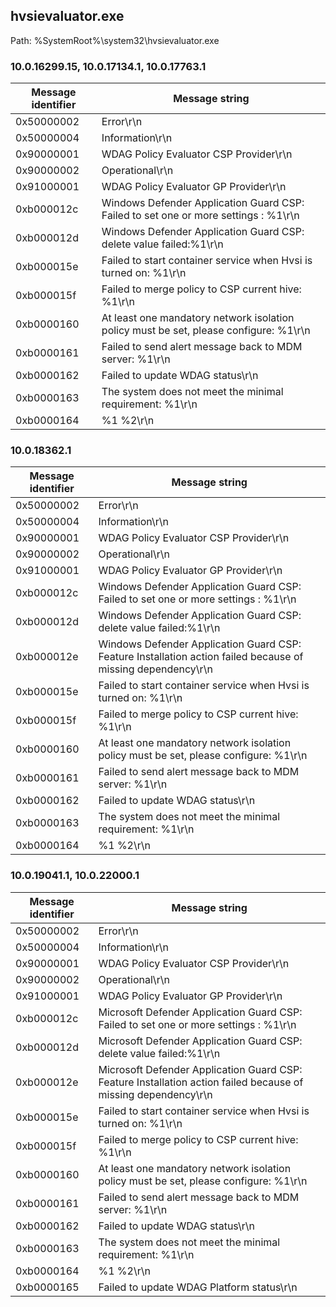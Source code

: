 ## hvsievaluator.exe

Path: %SystemRoot%\system32\hvsievaluator.exe

### 10.0.16299.15, 10.0.17134.1, 10.0.17763.1

Message identifier | Message string
--- | ---
0x50000002 | Error\r\n
0x50000004 | Information\r\n
0x90000001 | WDAG Policy Evaluator CSP Provider\r\n
0x90000002 | Operational\r\n
0x91000001 | WDAG Policy Evaluator GP Provider\r\n
0xb000012c | Windows Defender Application Guard CSP: Failed to set one or more settings : %1\r\n
0xb000012d | Windows Defender Application Guard CSP: delete value failed:%1\r\n
0xb000015e | Failed to start container service when Hvsi is turned on: %1\r\n
0xb000015f | Failed to merge policy to CSP current hive: %1\r\n
0xb0000160 | At least one mandatory network isolation policy must be set, please configure: %1\r\n
0xb0000161 | Failed to send alert message back to MDM server: %1\r\n
0xb0000162 | Failed to update WDAG status\r\n
0xb0000163 | The system does not meet the minimal requirement: %1\r\n
0xb0000164 |  %1 %2\r\n

### 10.0.18362.1

Message identifier | Message string
--- | ---
0x50000002 | Error\r\n
0x50000004 | Information\r\n
0x90000001 | WDAG Policy Evaluator CSP Provider\r\n
0x90000002 | Operational\r\n
0x91000001 | WDAG Policy Evaluator GP Provider\r\n
0xb000012c | Windows Defender Application Guard CSP: Failed to set one or more settings : %1\r\n
0xb000012d | Windows Defender Application Guard CSP: delete value failed:%1\r\n
0xb000012e | Windows Defender Application Guard CSP: Feature Installation action failed because of missing dependency\r\n
0xb000015e | Failed to start container service when Hvsi is turned on: %1\r\n
0xb000015f | Failed to merge policy to CSP current hive: %1\r\n
0xb0000160 | At least one mandatory network isolation policy must be set, please configure: %1\r\n
0xb0000161 | Failed to send alert message back to MDM server: %1\r\n
0xb0000162 | Failed to update WDAG status\r\n
0xb0000163 | The system does not meet the minimal requirement: %1\r\n
0xb0000164 |  %1 %2\r\n

### 10.0.19041.1, 10.0.22000.1

Message identifier | Message string
--- | ---
0x50000002 | Error\r\n
0x50000004 | Information\r\n
0x90000001 | WDAG Policy Evaluator CSP Provider\r\n
0x90000002 | Operational\r\n
0x91000001 | WDAG Policy Evaluator GP Provider\r\n
0xb000012c | Microsoft Defender Application Guard CSP: Failed to set one or more settings : %1\r\n
0xb000012d | Microsoft Defender Application Guard CSP: delete value failed:%1\r\n
0xb000012e | Microsoft Defender Application Guard CSP: Feature Installation action failed because of missing dependency\r\n
0xb000015e | Failed to start container service when Hvsi is turned on: %1\r\n
0xb000015f | Failed to merge policy to CSP current hive: %1\r\n
0xb0000160 | At least one mandatory network isolation policy must be set, please configure: %1\r\n
0xb0000161 | Failed to send alert message back to MDM server: %1\r\n
0xb0000162 | Failed to update WDAG status\r\n
0xb0000163 | The system does not meet the minimal requirement: %1\r\n
0xb0000164 |  %1 %2\r\n
0xb0000165 | Failed to update WDAG Platform status\r\n
